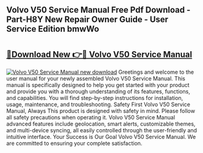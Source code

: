 ## Volvo V50 Service Manual Free Pdf Download - Part-H8Y New Repair Owner Guide - User Service Edition bmwWo

# <h2><a href="http://cf25281.oget.top/?id=Volvo+V50+Service+Manual">🔗Download New 👉🔴 Volvo V50 Service Manual</a></h2>

[![Volvo V50 Service Manual new download](https://i.imgur.com/5g1atiW.png)](http://cf25281.oget.top/?id=Volvo+V50+Service+Manual)
Greetings and welcome to the user manual for your newly assembled Volvo V50 Service Manual. This manual is specifically designed to help you get started with your product and provide you with a thorough understanding of its features, functions, and capabilities. You will find step-by-step instructions for installation, usage, maintenance, and troubleshooting. Safety First Volvo V50 Service Manual, Always This product is designed with safety in mind. Please follow all safety precautions when operating it. Volvo V50 Service Manual advanced features include geolocation, smart alerts, customizable themes, and multi-device syncing, all easily controlled through the user-friendly and intuitive interface. Your Success is Our Goal Volvo V50 Service Manual. We are committed to ensuring your complete satisfaction.
